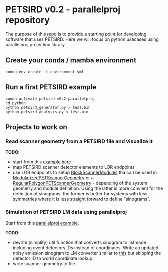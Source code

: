 # PETSIRD v0.2 - parallelproj repository

The purpose of this repo is to provide a starting point for developing software that uses PETSIRD.
Here we will focus on python usecases using parallelproj projection library.

## Create your conda / mamba environment

```
conda env create -f environment.yml
```

## Run a first PETSIRD example

```
conda activate petsird-v0.2-parallelproj
cd python
python petsird_generator.py > test.bin
python petsird_analysis.py < test.bin
```

## Projects to work on

### Read scanner geometry from a PETSIRD file and visualize it

**TODO**: 
- start from this [example here](https://parallelproj.readthedocs.io/en/stable/auto_examples/01_pet_geometry/03_run_block_scanner.html#sphx-glr-auto-examples-01-pet-geometry-03-run-block-scanner-py)
- map PETSIRD scanner detector elements to LOR endpoints
- use LOR endpoints to setup [BlockScannerModules](https://parallelproj.readthedocs.io/en/stable/python_api.html#parallelproj.pet_scanners.BlockPETScannerModule) tha can be used in [ModularizedPETScannerGeometry](https://parallelproj.readthedocs.io/en/stable/python_api.html#parallelproj.pet_scanners.ModularizedPETScannerGeometry) or a [RegularPolygonPETScannerGeometry](https://parallelproj.readthedocs.io/en/stable/python_api.html#parallelproj.pet_scanners.RegularPolygonPETScannerGeometry) - depending of the system geometry and module definition. Using the latter is more convient for the definition of sinograms, the former is better for systems with less symmetries where it is less straight forward to define "sinograms".

### Simulation of PETSIRD LM data using parallelproj

Start from this [parallelproj example](https://parallelproj.readthedocs.io/en/stable/auto_examples/06_listmode_algorithms/01_listmode_mlem.html#sphx-glr-auto-examples-06-listmode-algorithms-01-listmode-mlem-py).

**TODO**: 
- rewrite (simplify) util function that converts sinogram to listmode including event detectors IDs instead of coordinates. Write an updated noisy emission sinogram to LM converter similar to  [this](https://parallelproj.readthedocs.io/en/stable/_modules/parallelproj/projectors.html#RegularPolygonPETProjector.convert_sinogram_to_listmode) but skipping the detector ID to world coordinate lookup.
- write scanner geometry to file




